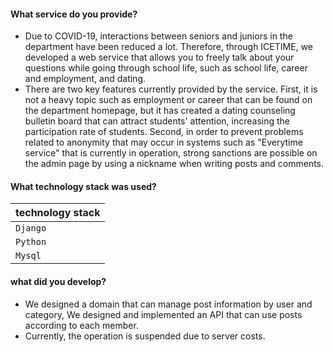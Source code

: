 #### What service do you provide?
- Due to COVID-19, interactions between seniors and juniors in the department have been reduced a lot. Therefore, through ICETIME, we developed a web service that allows you to freely talk about your questions while going through school life, such as school life, career and employment, and dating.
- There are two key features currently provided by the service. First, it is not a heavy topic such as employment or career that can be found on the department homepage, but it has created a dating counseling bulletin board that can attract students' attention, increasing the participation rate of students. Second, in order to prevent problems related to anonymity that may occur in systems such as "Everytime service" that is currently in operation, strong sanctions are possible on the admin page by using a nickname when writing posts and comments.

#### What technology stack was used?

| technology stack |
|---|
| `Django` |
| `Python` |
| `Mysql` |

#### what did you develop?
- We designed a domain that can manage post information by user and category, We designed and implemented an API that can use posts according to each member.
- Currently, the operation is suspended due to server costs.
